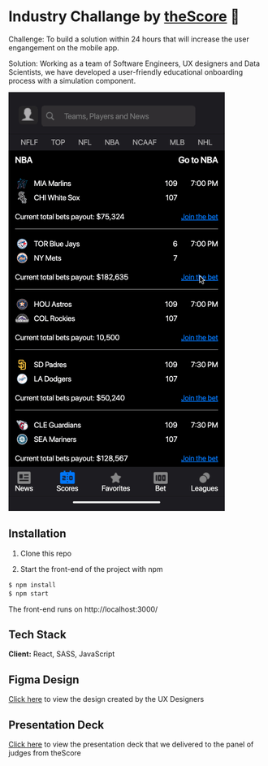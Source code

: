 
# Industry Challange by [theScore](https://www.thescore.com/)  👾 

Challenge: To build a solution within 24 hours that will increase the user engangement on the mobile app.

Solution:  Working as a team of Software Engineers, UX designers and Data Scientists, we have developed a user-friendly educational onboarding process with a simulation component.


![Demo](./src/assets/images/Score-Industry-Project.gif)
## Installation

1. Clone this repo

2. Start the front-end of the project with npm

```bash
$ npm install
$ npm start
```

The front-end runs on http://localhost:3000/
## Tech Stack

**Client:** React, SASS, JavaScript


## Figma Design

[Click here](https://www.figma.com/file/9pNarftWP27W97Xsrsz9NU/Hackathon?type=design&node-id=2-676&t=kkIOjGYkaq3AMGi1-0) to view the design created by the UX Designers
## Presentation Deck

[Click here](https://drive.google.com/file/d/19pSa8fPn1JO_k2hww7VwXH7r2Upr2nQy/view?usp=sharing) to view the presentation deck that we delivered to the panel of judges from theScore
